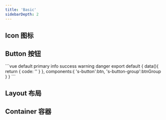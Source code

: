 ```yaml
---
title: 'Basic'
sidebarDepth: 2
---
```

## Icon 图标
<ClientOnly>
  <sakura-icon/>
</ClientOnly>



## Button 按钮
<ClientOnly>
  <sakura-button/>
```vue
<s-button>default</s-button>
<s-button type="primary">primary</s-button>
<s-button type="info">info</s-button>
<s-button type="success">success</s-button>
<s-button type="warning">warning</s-button>
<s-button type="danger">danger</s-button>
export default {
  data(){
    return {
      code: ''
    }
  },
  components:{
      's-button':btn,
      's-button-group':btnGroup
  }
}
```
</ClientOnly>


## Layout 布局
<ClientOnly>
  <sakura-layout/>
</ClientOnly>

## Container 容器
<ClientOnly>
  <sakura-container/>
</ClientOnly>